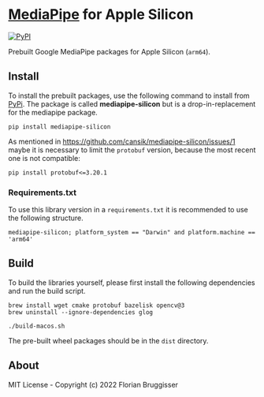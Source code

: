 #  [MediaPipe](https://github.com/google/mediapipe) for Apple Silicon
[![PyPI](https://img.shields.io/pypi/v/mediapipe-silicon)](https://pypi.org/project/mediapipe-silicon/)

Prebuilt Google MediaPipe packages for Apple Silicon (`arm64`).

## Install
To install the prebuilt packages, use the following command to install from [PyPi](https://pypi.org/project/mediapipe-silicon/). The package is called **mediapipe-silicon** but is a drop-in-replacement for the mediapipe package.

```
pip install mediapipe-silicon
```

As mentioned in https://github.com/cansik/mediapipe-silicon/issues/1 maybe it is necessary to limit the `protobuf` version, because the most recent one is not compatible:

```
pip install protobuf<=3.20.1
```

### Requirements.txt
To use this library version in a `requirements.txt` it is recommended to use the following structure.

```
mediapipe-silicon; platform_system == "Darwin" and platform.machine == 'arm64'
```

## Build
To build the libraries yourself, please first install the following dependencies and run the build script.

```
brew install wget cmake protobuf bazelisk opencv@3
brew uninstall --ignore-dependencies glog
```

```
./build-macos.sh
```

The pre-built wheel packages should be in the `dist` directory.

## About
MIT License - Copyright (c) 2022 Florian Bruggisser

